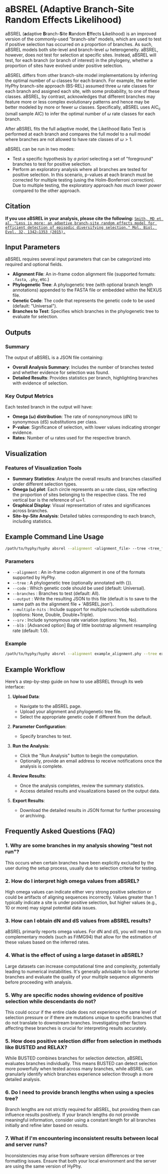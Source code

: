 # aBSREL (Adaptive Branch-Site Random Effects Likelihood)

aBSREL (**a**daptive **B**ranch-**S**ite **R**andom **E**ffects **L**ikelihood) is an improved version of the commonly-used "branch-site" models, which are used to test if positive selection has occurred on a proportion of branches. As such, aBSREL models both site-level and branch-level $\omega$ heterogeneity. aBSREL, however, does not test for selection at specific sites. Instead, aBSREL will test, for each branch (or branch of interest) in the phylogeny, whether a proportion of sites have evolved under positive selection.

aBSREL differs from other branch-site model implementations by inferring the optimal number of $\omega$ classes for each branch. For example, the earlier HyPhy branch-site approach (BS-REL) assumed three $\omega$ rate classes for each branch and assigned each site, with some probability, to one of these classes. aBSREL, by contrast, acknowledges that different branches may feature more or less complex evolutionary patterns and hence may be better modeled by more or fewer $\omega$ classes. Specifically, aBSREL uses AIC<sub>c</sub> (small sample AIC) to infer the optimal number of $\omega$ rate classes for each branch.

After aBSREL fits the full adaptive model, the Likelihood Ratio Test is performed at each branch and compares the full model to a null model where branches are not allowed to have rate classes of $\omega>1$.

aBSREL can be run in two modes:

- Test a specific hypothesis by _a priori_ selecting a set of "foreground" branches to test for positive selection.
- Perform an exploratory analysis where all branches are tested for positive selection. In this scenario, p-values at each branch must be corrected for multiple testing (using the Holm-Bonferroni correction). Due to multiple testing, the exploratory approach _has much lower power_ compared to the other approach.

## Citation

**If you use aBSREL in your analysis, please cite the following:** [`Smith, MD et al. "Less is more: an adaptive branch-site random effects model for efficient detection of episodic diversifying selection." Mol. Biol. Evol. 32, 1342–1353 (2015).`](https://doi.org/10.1093/molbev/msv022)

## Input Parameters

aBSREL requires several input parameters that can be categorized into required and optional fields.

- **Alignment File**: An in-frame codon alignment file (supported formats: `.fasta`, `.phy`, etc.)
- **Phylogenetic Tree**: A phylogenetic tree (with optional branch length annotations) appended to the FASTA file or embedded within the NEXUS file.
- **Genetic Code**: The code that represents the genetic code to be used (default: "Universal").
- **Branches to Test**: Specifies which branches in the phylogenetic tree to evaluate for selection.

## Outputs

### Summary

The output of aBSREL is a JSON file containing:

- **Overall Analysis Summary**: Includes the number of branches tested and whether evidence for selection was found.
- **Detailed Results**: Provides statistics per branch, highlighting branches with evidence of selection.

### Key Output Metrics

Each tested branch in the output will have:

- **Omega (ω) distribution**: The rate of nonsynonymous (dN) to synonymous (dS) substitutions per class.
- **P-value**: Significance of selection, with lower values indicating stronger evidence.
- **Rates**: Number of ω rates used for the respective branch.

## Visualization

### Features of Visualization Tools

- **Summary Statistics**: Analyze the overall results and branches classified under different selection types.
- **Omega (ω) plot**: Each circle represents an ω rate class, size reflecting the proportion of sites belonging to the respective class. The red vertical bar is the reference of ω=1.
- **Graphical Display**: Visual representation of rates and significances across branches.
- **Site-by-Site Analysis**: Detailed tables corresponding to each branch, including statistics.

## Example Command Line Usage

```bash
/path/to/hyphy/hyphy absrel --alignment <alignment_file> --tree <tree_file> --code <genetic_code> --branches <branches> --output <output_file>
```

### Parameters

- `--alignment` : An in-frame codon alignment in one of the formats supported by HyPhy.
- `--tree` : A phylogenetic tree (optionally annotated with {}).
- `--code` : Which genetic code should be used (default: Universal).
- `--branches` : Branches to test (default: All).
- `--output` : Write the resulting JSON to this file (default is to save to the same path as the alignment file + 'ABSREL.json').
- `--multiple-hits` : Include support for multiple nucleotide substitutions (options: None, Double, Double+Triple).
- `--srv` : Include synonymous rate variation (options: Yes, No).
- `--blb` : [Advanced option] Bag of little bootstrap alignment resampling rate (default: 1.0).

### Example

```bash
/path/to/hyphy/hyphy absrel --alignment example_alignment.phy --tree example_tree.nwk --code Universal --branches FG --output results.ABSREL.json --multiple-hits Double --srv Yes --blb 0.5
```

## Example Workflow

Here’s a step-by-step guide on how to use aBSREL through its web interface:

1. **Upload Data**:

   - Navigate to the aBSREL page.
   - Upload your alignment and phylogenetic tree file.
   - Select the appropriate genetic code if different from the default.

2. **Parameter Configuration**:

   - Specify branches to test.

3. **Run the Analysis**:

   - Click the "Run Analysis" button to begin the computation.
   - Optionally, provide an email address to receive notifications once the analysis is complete.

4. **Review Results**:

   - Once the analysis completes, review the summary statistics.
   - Access detailed results and visualizations based on the output data.

5. **Export Results**:
   - Download the detailed results in JSON format for further processing or archiving.

## Frequently Asked Questions (FAQ)

### 1. Why are some branches in my analysis showing "test not run"?

This occurs when certain branches have been explicitly excluded by the user during the setup process, usually due to selection criteria for testing.

### 2. How do I interpret high omega values from aBSREL?

High omega values can indicate either very strong positive selection or could
be artifacts of aligning sequences incorrectly. Values greater than 1 typically
indicate a site is under positive selection, but higher values (e.g., 10 or
more) may signal potential data issues.

### 3. How can I obtain dN and dS values from aBSREL results?

aBSREL primarily reports omega values. For dN and dS, you will need to run complementary models (such as FitMG94) that allow for the estimation of these values based on the inferred rates.

### 4. What is the effect of using a large dataset in aBSREL?

Large datasets can increase computational time and complexity, potentially
leading to numerical instabilities. It's generally advisable to look for
shorter branches and evaluate the quality of your multiple sequence alignments
before proceeding with analysis.

### 5. Why are specific nodes showing evidence of positive selection while descendants do not?

This could occur if the entire clade does not experience the same level of
selection pressure or if there are mutations unique to specific branches that
do not translate to downstream branches. Investigating other factors affecting
these branches is crucial for interpreting results accurately.

### 5. How does positive selection differ from selection in methods like BUSTED and RELAX?

While BUSTED combines branches for selection detection, aBSREL evaluates
branches individually. This means BUSTED can detect selection more powerfully
when tested across many branches, while aBSREL can granularly identify which
branches experience selection through a more detailed analysis.

### 6. Do I need to provide branch lengths when using a species tree?

Branch lengths are not strictly required for aBSREL, but providing them can
influence results positively. If your branch lengths do not provide meaningful
information, consider using a constant length for all branches initially and
refine later based on results.

### 7. What if I'm encountering inconsistent results between local and server runs?

Inconsistencies may arise from software version differences or tree formatting
issues. Ensure that both your local environment and the server are using the
same version of HyPhy.
